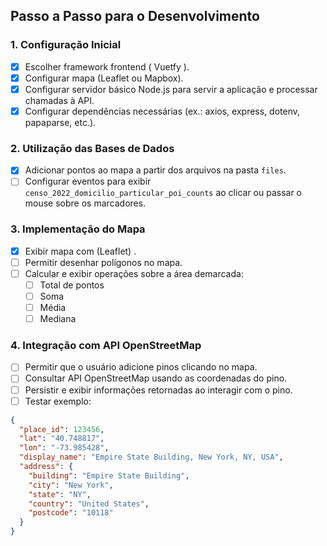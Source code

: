 ## Passo a Passo para o Desenvolvimento

### 1. Configuração Inicial

- [x] Escolher framework frontend ( Vuetfy ).
- [x] Configurar mapa (Leaflet ou Mapbox).
- [x] Configurar servidor básico Node.js para servir a aplicação e processar chamadas à API.
- [x] Configurar dependências necessárias (ex.: axios, express, dotenv, papaparse, etc.).

### 2. Utilização das Bases de Dados

- [x] Adicionar pontos ao mapa a partir dos arquivos na pasta `files`.
- [ ] Configurar eventos para exibir `censo_2022_domicilio_particular_poi_counts` ao clicar ou passar o mouse sobre os marcadores.

### 3. Implementação do Mapa

- [x] Exibir mapa com (Leaflet) .
- [ ] Permitir desenhar polígonos no mapa.
- [ ] Calcular e exibir operações sobre a área demarcada:
  - [ ] Total de pontos
  - [ ] Soma
  - [ ] Média
  - [ ] Mediana

### 4. Integração com API OpenStreetMap

- [ ] Permitir que o usuário adicione pinos clicando no mapa.
- [ ] Consultar API OpenStreetMap usando as coordenadas do pino.
- [ ] Persistir e exibir informações retornadas ao interagir com o pino.
- [ ] Testar exemplo:

```json
{
  "place_id": 123456,
  "lat": "40.748817",
  "lon": "-73.985428",
  "display_name": "Empire State Building, New York, NY, USA",
  "address": {
    "building": "Empire State Building",
    "city": "New York",
    "state": "NY",
    "country": "United States",
    "postcode": "10118"
  }
}
```
